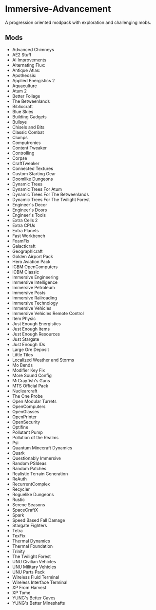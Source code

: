 # Immersive-Advancement
A progression oriented modpack with exploration and challenging mobs.

## Mods
* Advanced Chimneys
* AE2 Stuff
* AI Improvements
* Alternating Flux:
* Antique Atlas:
* Apotheosis:
* Applied Energistics 2
* Aquaculture
* Atum 2
* Better Foliage
* The Betweenlands
* Bibliocraft
* Blue Skies
* Building Gadgets
* Bullsye
* Chisels and Bits
* Classic Combat
* Clumps
* Computronics
* Content Tweaker
* Controlling
* Corpse 
* CraftTweaker
* Connected Textures
* Custom Starting Gear
* Doomlike Dungeons
* Dynamic Trees
* Dynamic Trees For Atum
* Dynamic Trees For The Betweenlands
* Dynamic Trees For The Twilight Forest
* Engineer's Decor
* Engineer's Doors
* Engineer's Tools
* Extra Cells 2
* Extra CPUs
* Extra Planets
* Fast Workbench
* FoamFix
* Galacticraft
* Geographicraft
* Golden Airport Pack
* Hero Aviation Pack
* ICBM OpenComputers
* ICBM Classic
* Immersive Engineering
* Immersive Intelligence
* Immersive Petroleum
* Immersive Posts
* Immersive Railroading
* Immersive Technology
* Immersive Vehicles
* Immersive Vehicles Remote Control
* Item Physic
* Just Enough Energistics
* Just Enough Items
* Just Enough Resources
* Just Stargate
* Just Enough IDs
* Large Ore Deposit
* Little Tiles
* Localized Weather and Storms
* Mo Bends
* Modifier Key Fix
* More Sound Config
* MrCrayfish's Guns
* MTS Official Pack
* Nuclearcraft
* The One Probe
* Open Modular Turrets
* OpenComputers
* OpenGlasses
* OpenPrinter
* OpenSecurity
* Optifine
* Pollutant Pump
* Pollution of the Realms
* Psi
* Quantum Minecraft Dynamics
* Quark
* Questionably Immersive
* Random PSIdeas
* Random Patches
* Realistic Terrain Generation
* ReAuth
* RecurrentComplex
* Recycler
* Roguelike Dungeons
* Rustic
* Serene Seasons
* SpaceCraftX
* Spark
* Speed Based Fall Damage
* Stargate Fighters
* Tetra
* TexFix
* Thermal Dynamics
* Thermal Foundation
* Trinity
* The Twilight Forest
* UNU Civilian Vehicles
* UNU Military Vehicles
* UNU Parts Pack
* Wireless Fluid Terminal
* Wireless Interface Terminal
* XP From Harvest
* XP Tome
* YUNG's Better Caves
* YUNG's Better Mineshafts
